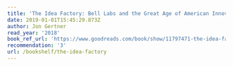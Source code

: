 ```yaml
---
title: 'The Idea Factory: Bell Labs and the Great Age of American Innovation'
date: 2019-01-01T15:45:29.873Z
author: Jon Gertner
read_year: '2018'
book_ref_url: 'https://www.goodreads.com/book/show/11797471-the-idea-factory'
recommendation: '3'
url: /bookshelf/the-idea-factory
---
```


